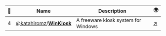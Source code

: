 |:star2: | Name | Description | 🌍|
|---|---|---|---|
|4|[@katahiromz](https://github.com/katahiromz)/[**WinKiosk**](https://github.com/katahiromz/WinKiosk)|A freeware kiosk system for Windows|[:arrow_upper_right:](https://katahiromz.web.fc2.com/kiosk/en)|

